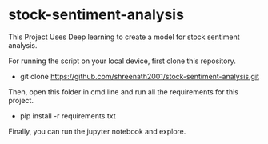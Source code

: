 # stock-sentiment-analysis
This Project Uses Deep learning to create a model for stock sentiment analysis.

For running the script on your local device, first clone this repository.
* git clone https://github.com/shreenath2001/stock-sentiment-analysis.git

Then, open this folder in cmd line and run all the requirements for this project.
* pip install -r requirements.txt

Finally, you can run the jupyter notebook and explore.
